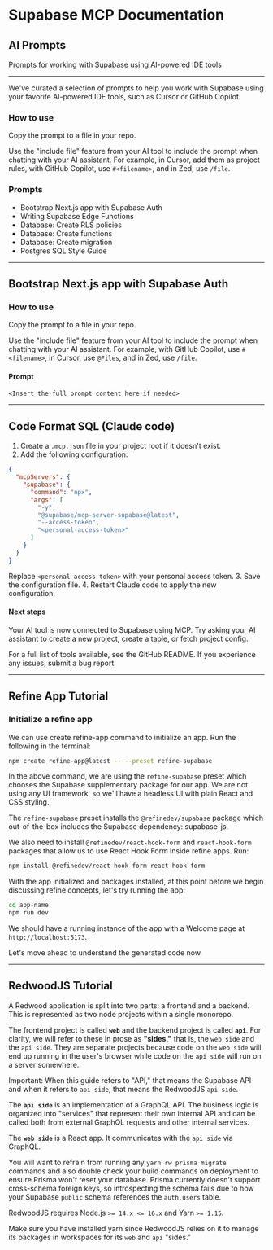 # Supabase MCP Documentation

## AI Prompts

Prompts for working with Supabase using AI-powered IDE tools

---

We've curated a selection of prompts to help you work with Supabase using your favorite AI-powered IDE tools, such as Cursor or GitHub Copilot.

### How to use

Copy the prompt to a file in your repo.

Use the "include file" feature from your AI tool to include the prompt when chatting with your AI assistant. For example, in Cursor, add them as project rules, with GitHub Copilot, use `#<filename>`, and in Zed, use `/file`.

### Prompts

- Bootstrap Next.js app with Supabase Auth
- Writing Supabase Edge Functions
- Database: Create RLS policies
- Database: Create functions
- Database: Create migration
- Postgres SQL Style Guide

---

## Bootstrap Next.js app with Supabase Auth

### How to use

Copy the prompt to a file in your repo.

Use the "include file" feature from your AI tool to include the prompt when chatting with your AI assistant. For example, with GitHub Copilot, use `#<filename>`, in Cursor, use `@Files`, and in Zed, use `/file`.

#### Prompt

```
<Insert the full prompt content here if needed>
```

---

## Code Format SQL (Claude code)

1. Create a `.mcp.json` file in your project root if it doesn't exist.
2. Add the following configuration:

```json
{
  "mcpServers": {
    "supabase": {
      "command": "npx",
      "args": [
        "-y",
        "@supabase/mcp-server-supabase@latest",
        "--access-token",
        "<personal-access-token>"
      ]
    }
  }
}
```
Replace `<personal-access-token>` with your personal access token.
3. Save the configuration file.
4. Restart Claude code to apply the new configuration.

#### Next steps

Your AI tool is now connected to Supabase using MCP. Try asking your AI assistant to create a new project, create a table, or fetch project config.

For a full list of tools available, see the GitHub README. If you experience any issues, submit a bug report.

---

## Refine App Tutorial

### Initialize a refine app

We can use create refine-app command to initialize an app. Run the following in the terminal:

```sh
npm create refine-app@latest -- --preset refine-supabase
```

In the above command, we are using the `refine-supabase` preset which chooses the Supabase supplementary package for our app. We are not using any UI framework, so we'll have a headless UI with plain React and CSS styling.

The `refine-supabase` preset installs the `@refinedev/supabase` package which out-of-the-box includes the Supabase dependency: supabase-js.

We also need to install `@refinedev/react-hook-form` and `react-hook-form` packages that allow us to use React Hook Form inside refine apps. Run:

```sh
npm install @refinedev/react-hook-form react-hook-form
```

With the app initialized and packages installed, at this point before we begin discussing refine concepts, let's try running the app:

```sh
cd app-name
npm run dev
```

We should have a running instance of the app with a Welcome page at `http://localhost:5173`.

Let's move ahead to understand the generated code now.

---

## RedwoodJS Tutorial

A Redwood application is split into two parts: a frontend and a backend. This is represented as two node projects within a single monorepo.

The frontend project is called **`web`** and the backend project is called **`api`**. For clarity, we will refer to these in prose as **"sides,"** that is, the `web side` and the `api side`. They are separate projects because code on the `web side` will end up running in the user's browser while code on the `api side` will run on a server somewhere.

Important: When this guide refers to "API," that means the Supabase API and when it refers to `api side`, that means the RedwoodJS `api side`.

The **`api side`** is an implementation of a GraphQL API. The business logic is organized into "services" that represent their own internal API and can be called both from external GraphQL requests and other internal services.

The **`web side`** is a React app. It communicates with the `api side` via GraphQL.

You will want to refrain from running any `yarn rw prisma migrate` commands and also double check your build commands on deployment to ensure Prisma won't reset your database. Prisma currently doesn't support cross-schema foreign keys, so introspecting the schema fails due to how your Supabase `public` schema references the `auth.users` table.

RedwoodJS requires Node.js `>= 14.x <= 16.x` and Yarn `>= 1.15`.

Make sure you have installed yarn since RedwoodJS relies on it to manage its packages in workspaces for its `web` and `api` "sides."